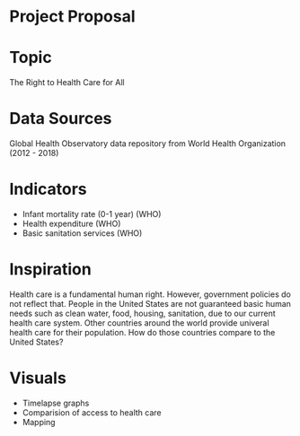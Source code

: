 # Project Proposal

# Topic
The Right to Health Care for All

# Data Sources
Global Health Observatory data repository from World Health Organization (2012 - 2018)

# Indicators
- Infant mortality rate (0-1 year) (WHO)
- Health expenditure (WHO)
- Basic sanitation services (WHO)

# Inspiration
  Health care is a fundamental human right. However, government policies do not reflect that. People in the United States are not guaranteed basic human needs such as clean water, food, housing, sanitation, due to our current health care system. Other countries around the world provide univeral health care for their population. How do those countries compare to the United States?

# Visuals
 - Timelapse graphs
 - Comparision of access to health care
 - Mapping
